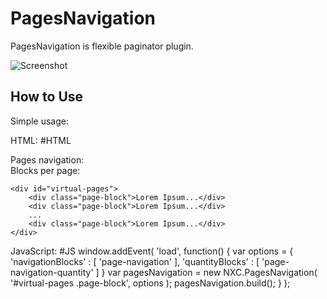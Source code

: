 PagesNavigation
=========

PagesNavigation is flexible paginator plugin.

![Screenshot](http://img187.imageshack.us/img187/7347/screenshotvd.png)


How to Use
----------

Simple usage:

HTML:
	#HTML
	<div>
		<span>Pages navigation:</span>
		<div id="page-navigation"></div>
	</div>
	<div>
		<span>Blocks per page:</span>
		<div id="page-navigation-quantity"></div>
	</div>

	<div id="virtual-pages">
		<div class="page-block">Lorem Ipsum...</div>
		<div class="page-block">Lorem Ipsum...</div>
		...
		<div class="page-block">Lorem Ipsum...</div>
	</div>

JavaScript:
	#JS
	window.addEvent( 'load', function() {
		var options  = {
			'navigationBlocks'         : [ 'page-navigation' ],
			'quantityBlocks'           : [ 'page-navigation-quantity' ]
		}
		var pagesNavigation = new NXC.PagesNavigation( '#virtual-pages .page-block', options );
		pagesNavigation.build();
	} );